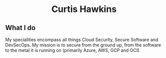 <h1 align="center">Curtis Hawkins</h1>
<h2>What I do</h2>
My specialities encompass all things Cloud Security, Secure Software and DevSecOps. My mission is to secure from the ground up, from the software to the metal it is running on (primarily Azure, AWS, GCP and OCI).

